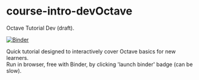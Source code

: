 # course-intro-devOctave
Octave Tutorial Dev (draft).

[![Binder](https://mybinder.org/badge_logo.svg)](https://mybinder.org/v2/gh/tp175/course-intro-devOctave/master)

Quick tutorial designed to interactively cover Octave basics for new learners. <br>
Run in browser, free with Binder, by clicking 'launch binder' badge (can be slow).
